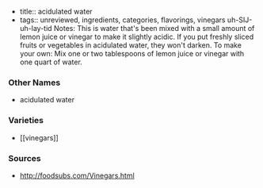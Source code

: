 - title:: acidulated water
- tags:: unreviewed, ingredients, categories, flavorings, vinegars
uh-SIJ-uh-lay-tid Notes: This is water that's been mixed with a small amount of lemon juice or vinegar to make it slightly acidic. If you put freshly sliced fruits or vegetables in acidulated water, they won't darken. To make your own: Mix one or two tablespoons of lemon juice or vinegar with one quart of water.

### Other Names

* acidulated water

### Varieties

* [[vinegars]]

### Sources
* http://foodsubs.com/Vinegars.html
